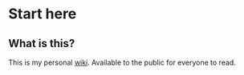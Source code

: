 # Start here

## What is this?

This is my personal [wiki](https://no.wikipedia.org/wiki/Wiki). Available to the public for everyone to read.



